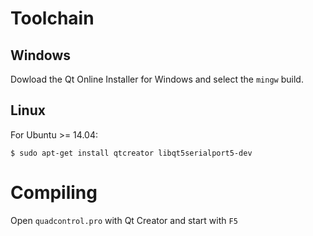 Toolchain
=========

Windows
-------

Dowload the Qt Online Installer for Windows and select the `mingw` 
build.

Linux
-----

For Ubuntu >= 14.04:

    $ sudo apt-get install qtcreator libqt5serialport5-dev


Compiling
=========

Open `quadcontrol.pro` with Qt Creator and start with `F5`

